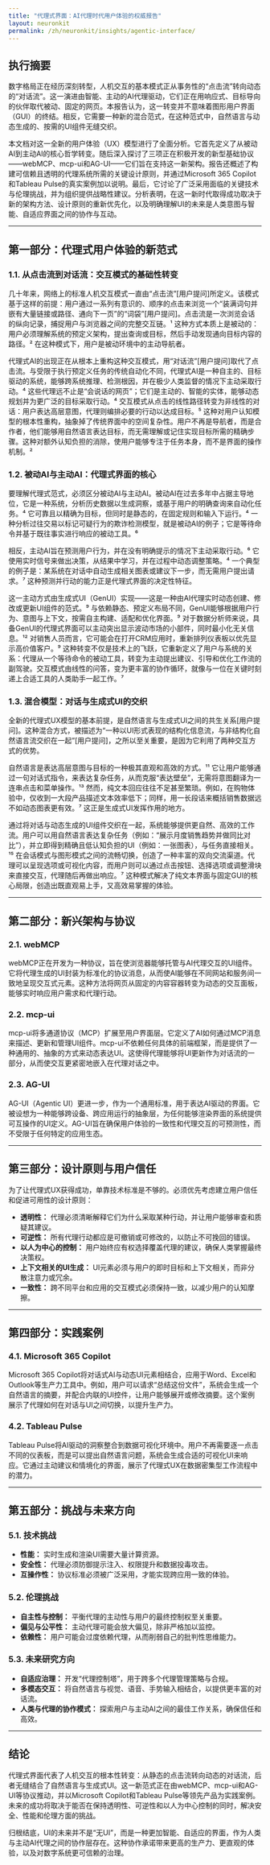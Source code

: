 ```yaml
---
title: "代理式界面：AI代理时代用户体验的权威报告"
layout: neuronkit
permalink: /zh/neuronkit/insights/agentic-interface/
---
```


## **执行摘要**

数字格局正在经历深刻转型，人机交互的基本模式正从事务性的“点击流”转向动态的“对话流”。这一演进由智能、主动的AI代理驱动，它们正在用响应式、目标导向的伙伴取代被动、固定的网页。本报告认为，这一转变并不意味着图形用户界面（GUI）的终结。相反，它需要一种新的混合范式，在这种范式中，自然语言与动态生成的、按需的UI组件无缝交织。

本文档对这一全新的用户体验（UX）模型进行了全面分析。它首先定义了从被动AI到主动AI的核心哲学转变。随后深入探讨了三项正在积极开发的新型基础协议——webMCP、mcp-ui和AG-UI——它们旨在支持这一新架构。报告还概述了构建可信赖且透明的代理系统所需的关键设计原则，并通过Microsoft 365 Copilot和Tableau Pulse的真实案例加以说明。最后，它讨论了广泛采用面临的关键技术与伦理挑战，并为组织提供战略性建议。分析表明，在这一新时代取得成功取决于新的架构方法、设计原则的重新优先化，以及明确理解UI的未来是人类意图与智能、自适应界面之间的协作与互动。

---

## **第一部分：代理式用户体验的新范式**

### **1.1. 从点击流到对话流：交互模式的基础性转变**

几十年来，网络上的标准人机交互模式一直由“点击流”\[用户提问\]所定义。该模式基于这样的前提：用户通过一系列有意识的、顺序的点击来浏览一个“装满词句并嵌有大量链接或路径、通向下一页”的“词袋”\[用户提问\]。点击流是一次浏览会话的纵向记录，捕捉用户与浏览器之间的完整交互链。¹ 这种方式本质上是被动的：用户必须理解系统的预定义架构，提出查询或目标，然后手动发现通向目标内容的路径。² 在这种模式下，用户是被动环境中的主动导航者。

代理式AI的出现正在从根本上重构这种交互模式，用“对话流”\[用户提问\]取代了点击流。与受限于执行预定义任务的传统自动化不同，代理式AI是一种自主的、目标驱动的系统，能够跨系统推理、检测根因，并在极少人类监督的情况下主动采取行动。⁴ 这些代理远不止是“会说话的网页”；它们是主动的、智能的实体，能够动态规划并为更广泛的目标采取行动。⁴ 交互模式从点击的线性路径转变为非线性的对话：用户表达高层意图，代理则编排必要的行动以达成目标。⁵ 这种对用户认知模型的根本性重构，抽象掉了传统界面中的空间复杂性。用户不再是导航者，而是合作者，他们能够用自然语言表达目标，而无需理解或记住实现目标所需的精确步骤。这种对额外认知负担的消除，使用户能够专注于任务本身，而不是界面的操作机制。²

### **1.2. 被动AI与主动AI：代理式界面的核心**

要理解代理式范式，必须区分被动AI与主动AI。被动AI在过去多年中占据主导地位，它是一种系统，分析历史数据以生成洞察，或基于用户的明确查询来自动化任务。⁴ 它可靠且以精确为目标，但同时是静态的，在固定规则和输入下运行。⁴ 一种分析过往交易以标记可疑行为的欺诈检测模型，就是被动AI的例子；它是等待命令并基于既往事实进行响应的被动工具。⁶

相反，主动AI旨在预测用户行为，并在没有明确提示的情况下主动采取行动。⁶ 它使用实时信号来做出决策，从结果中学习，并在过程中动态调整策略。⁴ 一个典型的例子是：某系统在对话中自动生成相关图表或建议下一步，而无需用户提出请求。⁷ 这种预测并行动的能力正是代理式界面的决定性特征。

这一主动方式由生成式UI（GenUI）实现——这是一种由AI代理实时动态创建、修改或更新UI组件的范式。⁹ 与依赖静态、预定义布局不同，GenUI能够根据用户行为、意图与上下文，按需自主构建、适配和优化界面。⁹ 对于数据分析师来说，具备GenUI的代理式界面可以主动突出显示波动市场的小部件，同时最小化无关信息。¹² 对销售人员而言，它可能会在打开CRM应用时，重新排列仪表板以优先显示高价值客户。⁹ 这种转变不仅是技术上的飞跃，它重新定义了用户与系统的关系：代理从一个等待命令的被动工具，转变为主动提出建议、引导和优化工作流的副驾驶。交互模式由线性的问答，变为更丰富的协作循环，就像与一位在关键时刻递上合适工具的人类助手一起工作。⁷

### **1.3. 混合模型：对话与生成式UI的交织**

全新的代理式UX模型的基本前提，是自然语言与生成式UI之间的共生关系\[用户提问\]。这种混合方式，被描述为“一种以UI形式表现的结构化信息流，与非结构化自然语言流交织在一起”\[用户提问\]，之所以至关重要，是因为它利用了两种交互方式的优势。

自然语言是表达高层意图与目标的一种极其直观和高效的方式。¹¹ 它让用户能够通过一句对话式指令，来表达复杂任务，从而克服“表达壁垒”，无需将意图翻译为一连串点击和菜单操作。¹³ 然而，纯文本回应往往不足甚至繁琐。例如，在购物体验中，仅收到一大段产品描述文本效率低下；同样，用一长段话来概括销售数据远不如动态图表更有效。⁷ 这正是生成式UI发挥作用的地方。

通过将对话与动态生成的UI组件交织在一起，系统能够提供更自然、高效的工作流。用户可以用自然语言表达复杂任务（例如：“展示月度销售趋势并做同比对比”），并立即得到精确且低认知负担的UI（例如：一张图表），与任务直接相关。¹⁵ 在会话模式与图形模式之间的流畅切换，创造了一种丰富的双向交流渠道。代理可以呈现选项或可视化内容，而用户则可以通过点击按钮、选择选项或调整滑块来直接交互，代理随后再做出响应。⁷ 这种模式解决了纯文本界面与固定GUI的核心局限，创造出既直观易上手，又高效易掌握的体验。

---

## **第二部分：新兴架构与协议**

### **2.1. webMCP**

webMCP正在开发为一种协议，旨在使浏览器能够托管与AI代理交互的UI组件。它将代理生成的UI封装为标准化的协议消息，从而使AI能够在不同网站和服务间一致地呈现交互式元素。这种方法将网页从固定的内容容器转变为动态的交互面板，能够实时响应用户需求和代理行动。

### **2.2. mcp-ui**

mcp-ui将多通道协议（MCP）扩展至用户界面层。它定义了AI如何通过MCP消息来描述、更新和管理UI组件。mcp-ui不依赖任何具体的前端框架，而是提供了一种通用的、抽象的方式来动态表达UI。这使得代理能够将UI更新作为对话流的一部分，从而使交互更紧密地嵌入在代理对话之中。

### **2.3. AG-UI**

AG-UI（Agentic UI）更进一步，作为一个通用标准，用于表达AI驱动的界面。它被设想为一种能够跨设备、跨应用运行的抽象层，为任何能够渲染界面的系统提供可互操作的UI定义。AG-UI旨在确保用户体验的一致性和代理交互的可预测性，而不受限于任何特定的应用生态。

---

## **第三部分：设计原则与用户信任**

为了让代理式UX获得成功，单靠技术标准是不够的。必须优先考虑建立用户信任和促进可用性的设计原则：

- **透明性：** 代理必须清晰解释它们为什么采取某种行动，并让用户能够审查和质疑其建议。  
- **可逆性：** 所有代理行动都应是可撤销或可修改的，以防止不可挽回的错误。  
- **以人为中心的控制：** 用户始终应有权选择覆盖代理的建议，确保人类掌握最终决策权。  
- **上下文相关的UI生成：** UI元素必须与用户的即时目标和上下文相关，而非分散注意力或冗余。  
- **一致性：** 跨不同平台和应用的交互模式必须保持一致，以减少用户的认知摩擦。  

---

## **第四部分：实践案例**

### **4.1. Microsoft 365 Copilot**

Microsoft 365 Copilot将对话式AI与动态UI元素相结合，应用于Word、Excel和Outlook等生产力工具中。例如，用户可以请求“总结这份文件”，系统会生成一个自然语言的摘要，并配合内联的UI控件，让用户能够展开或修改摘要。这个案例展示了代理如何在对话与UI之间切换，以提升生产力。

### **4.2. Tableau Pulse**

Tableau Pulse将AI驱动的洞察整合到数据可视化环境中。用户不再需要逐一点击不同的仪表板，而是可以提出自然语言问题，系统会生成合适的可视化UI来响应。它通过主动建议和情境化的界面，展示了代理式UX在数据密集型工作流程中的潜力。

---

## **第五部分：挑战与未来方向**

### **5.1. 技术挑战**

- **性能：** 实时生成和渲染UI需要大量计算资源。  
- **安全性：** 代理必须防御提示注入、权限提升和数据投毒攻击。  
- **互操作性：** 协议标准必须被广泛采用，才能实现跨应用一致的体验。  

### **5.2. 伦理挑战**

- **自主性与控制：** 平衡代理的主动性与用户的最终控制权至关重要。  
- **偏见与公平性：** 主动代理可能会放大偏见，除非严格加以监控。  
- **依赖性：** 用户可能会过度依赖代理，从而削弱自己的批判性思维能力。  

### **5.3. 未来研究方向**

- **自适应治理：** 开发“代理控制塔”，用于跨多个代理管理策略与合规。  
- **多模态交互：** 将自然语言与视觉、语音、手势输入相结合，以提供更丰富的对话流。  
- **人类与代理的协作模式：** 探索用户与主动AI之间的最佳工作关系，确保信任和高效。  

---

## **结论**

代理式界面代表了人机交互的根本性转变：从静态的点击流转向动态的对话流，后者无缝结合了自然语言与生成式UI。这一新范式正在由webMCP、mcp-ui和AG-UI等协议推动，并以Microsoft Copilot和Tableau Pulse等领先产品为实践案例。未来的成功将取决于能否在保持透明性、可逆性和以人为中心控制的同时，解决安全、性能和伦理方面的挑战。

归根结底，UI的未来并不是“无UI”，而是一种更加智能、自适应的界面，作为人类与主动AI代理之间的协作层存在。这种协作承诺带来更高的生产力、更直观的体验，以及对数字系统更可信赖的治理。
